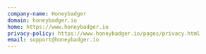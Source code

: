 ```yaml
---
company-name: Honeybadger
domain: honeybadger.io
home: https://www.honeybadger.io
privacy-policy: https://www.honeybadger.io/pages/privacy.html
email: support@honeybadger.io
---
```




